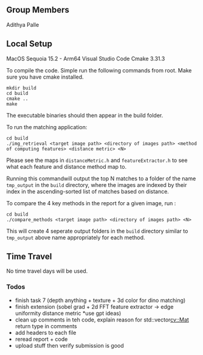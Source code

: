 ## Group Members
Adithya Palle

## Local Setup


MacOS Sequoia 15.2 - Arm64 
Visual Studio Code
Cmake 3.31.3

To compile the code. Simple run the following commands from root. Make sure you have cmake installed.
```
mkdir build
cd build
cmake ..
make
```

The executable binaries should then appear in the build folder.

To run the matching application:

```
cd build
./img_retrieval <target image path> <directory of images path> <method of computing features> <distance metric> <N>
```

Please see the maps in `distanceMetric.h` and `featureExtractor.h` to see what each feature
and distance method map to.

Running this commandwill output the top N matches to a folder of the name `tmp_output` in the `build` directory, where the images are indexed by their index in the ascending-sorted list of matches based on distance.

To compare the 4 key methods in the report for a given image, run :
```
cd build
./compare_methods <target image path> <directory of images path> <N>
```

This will create 4 seperate output folders in the `build` directory similar to `tmp_output` above name appropriately for each method.

## Time Travel

No time travel days will be used.


### Todos
- finish task 7  (depth anything + texture + 3d color for dino matching)
- finish extension (sobel grad + 2d FFT feature extractor -> edge uniformity distance metric *use gpt ideas)
- clean up comments in teh code, explain reason for std::vector<cv::Mat> return type in comments
- add headers to each file
- reread report + code
- upload stuff then verify submission is good

